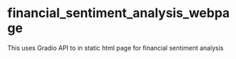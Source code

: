 # financial_sentiment_analysis_webpage
This uses Gradio API to in static html page for financial sentiment analysis

